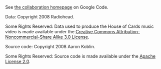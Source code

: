 See [the collaboration homepage](http://web.archive.org/web/20110520215423/http://code.google.com/creative/radiohead/) on Google Code.

Data: Copyright 2008 Radiohead.

Some Rights Reserved: Data used to produce the House of Cards music video is made available under the [Creative Commons Attribution-Noncommercial-Share Alike 3.0 License](http://creativecommons.org/licenses/by-nc-sa/3.0/).

Source code: Copyright 2008 Aaron Koblin.

Some Rights Reserved:  Source code is made available under the [Apache License 2.0](http://www.apache.org/licenses/LICENSE-2.0).